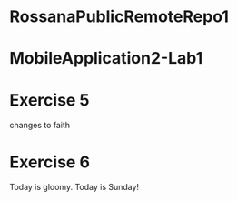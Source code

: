 # RossanaPublicRemoteRepo1

# MobileApplication2-Lab1

# Exercise 5
changes to faith

# Exercise 6
Today is gloomy. Today is Sunday!